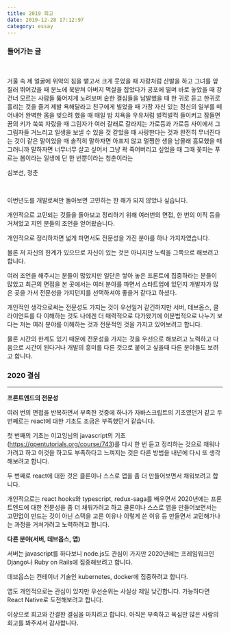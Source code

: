 ```yaml
---
title: 2019 회고
date: 2019-12-28 17:12:97
category: essay
---
```


### 들어가는 글

&nbsp;
&nbsp;
&nbsp;

거울 속 제 얼굴에 위악의 침을 뱉고서 크게 웃었을 때 자랑처럼 산발을 하고 그녀를 앞질러 뛰어갔을 때 분노에 북받쳐 아버지 멱살을 잡았다가 공포에 떨며 바로 놓았을 때 강건너 모르는 사람들 뚫어지게 노려보며 숱한 결심들을 남발했을 때 한 귀로 듣고 한귀로 흘리는 것을 즐겨 제발 욕해달라고 친구에게 빌었을 때 가장 자신 있는 정신의 일부를 떼어내어 완벽한 몸을 빚으려 했을 때 매일 밤 치욕을 우유처럼 벌컥벌컥 들이켜고 잠들면 꿈의 키가 쑥쑥 자랐을 때 그림자가 여러 갈래로 갈라지는 가로등과 가로등 사이에서 그 그림자들 거느리고 일생을 보낼 수 있을 것 같았을 때 사랑한다는 것과 완전히 무너진다는 것이 같은 말이었을 때 솔직히 말하자면 아프지 않고 멀쩡한 생을 남몰래 흠모했을 때 그러니까 말하자면 너무너무 살고 싶어서 그냥 콱 죽어버리고 싶었을 때 그때 꽃피는 푸르는 봄이라는 일생에 단 한 번뿐이라는 청춘이라는

심보선, 청춘

&nbsp;
&nbsp;
&nbsp;

이번년도를 개발로써만 돌아보면 고민하는 한 해가 되지 않았나 싶습니다.

개인적으로 고민되는 것들을 돌아보고 정리하기 위해 여러번의 면접, 한 번의 이직 등을 거쳐었고 지인 분들의 조언을 얻어왔습니다.

개인적으로 정리하자면 넓게 파면서도 전문성을 가진 분야를 하나 가지자였습니다.

물론 저 자신의 한계가 있으므로 자신이 있는 것은 아니지만 노력을 그쪽으로 해보려고 합니다.

여러 조언을 해주시는 분들이 많았지만 일단은 쌓아 놓은 프론트에 집중하라는 분들이 많았고
최근의 면접을 본 곳에서는 여러 분야를 파면서 스타트업에 있던지 개발자가 많은 곳을 가서 전문성을 가지던지를 선택하셔야 좋을거 같다고 하셨다.

개인적인 생각으로써는 전문성도 가지는 것이 우선일거 같긴하지만 서버, 데브옵스, 클라이언트를 다 이해하는 것도 나에겐 더 매력적으로 다가왔기에 이분법적으로 나누기 보다는 저는 여러 분야를 이해하는 것과 전문적인 것을 가지고 있어보려고 합니다.

물론 시간의 한계도 있기 때문에 전문성을 가지는 것을 우선으로 해보려고 노력하고 다음으로 시간이 된다거나 개발의 흥미를 다른 것으로 붙이고 싶을때 다른 분야들도 보려고 합니다.

### 2020 결심

---

**프론트엔드의 전문성**

여러 번의 면접을 반복하면서 부족한 것중에 하나가 자바스크립트의 기초였던거 같고
두 번째로는 react에 대한 기초도 조금은 부족했던거 같습니다.

첫 번째의 기초는 이고잉님의 javascript의 기초(https://opentutorials.org/course/743)를 다시 한 번 듣고 정리하는 것으로 채워나가려고 하고 이것을 하고도 부족하다고 느껴지는 것은 다른 방법을 내년에 다시 또 생각해보려고 합니다.

두 번째로 react에 대한 것은 클론이나 스스로 앱을 좀 더 만들어보면서 채워보려고 합니다.

개인적으로는 react hooks와 typescript, redux-saga를 배우면서 2020년에는 프론트엔드에 대한 전문성을 좀 더 채워가려고 하고 클론이나 스스로 앱을 만들어보면서는 고민없이 만드는 것이 아닌 스택을 고른 이유나 이렇게 쓴 이유 등 만들면서 고민해가나는 과정을 거쳐가려고 노력하려고 합니다.

**다른 분야(서버, 데브옵스, 앱)**

서버는 javascript를 하다보니 node.js도 관심이 가지만 2020년에는 프레임워크인 Django나 Ruby on Rails에 집중해보려고 합니다.

데브옵스는 컨테이너 기술인 kubernetes, docker에 집중하려고 합니다.

앱도 개인적으로는 관심이 있지만 우선순위는 사실상 제일 낮긴합니다.
가능하다면 React Native로 도전해보려고 합니다.

이상으로 회고와 간결한 결심을 마치려고 합니다.
아직은 부족하고 욕심만 많은 사람의 회고를 봐주셔서 감사합니다.
